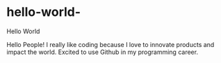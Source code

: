 # hello-world-
Hello World 

Hello People!
I really like coding because I love to innovate products and impact the world.  Excited to use Github in my programming career.
